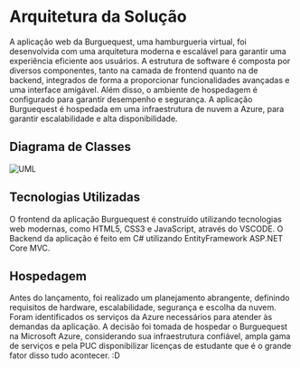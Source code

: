 # Arquitetura da Solução

A aplicação web da Burguequest, uma hamburgueria virtual, foi desenvolvida com uma arquitetura moderna e escalável para garantir uma experiência eficiente aos usuários. A estrutura de software é composta por diversos componentes, tanto na camada de frontend quanto na de backend, integrados de forma a proporcionar funcionalidades avançadas e uma interface amigável. Além disso, o ambiente de hospedagem é configurado para garantir desempenho e segurança.
A aplicação Burguequest é hospedada em uma infraestrutura de nuvem a Azure, para garantir escalabilidade e alta disponibilidade. 

## Diagrama de Classes

![UML](https://github.com/ICEI-PUC-Minas-PMV-ADS/pmv-ads-2023-2-e2-proj-int-t7-burguerquest/assets/104217381/d9ed0b9d-9e7b-4b54-9c2c-af587c5d4acb)

## Tecnologias Utilizadas
O frontend da aplicação Burguequest é construído utilizando tecnologias web modernas, como HTML5, CSS3 e JavaScript, através do VSCODE.
O Backend da aplicação é feito em C# utilizando EntityFramework ASP.NET Core MVC.

## Hospedagem
Antes do lançamento, foi realizado um planejamento abrangente, definindo requisitos de hardware, escalabilidade, segurança e escolha da nuvem. Foram identificados os serviços da Azure necessários para atender às demandas da aplicação.
A decisão foi tomada de hospedar o Burguequest na Microsoft Azure, considerando sua infraestrutura confiável, ampla gama de serviços e pela PUC disponibilizar licenças de estudante que é o grande fator disso tudo acontecer. :D
